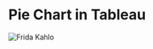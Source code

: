 # Pie Chart in Tableau

![Frida Kahlo](https://user-images.githubusercontent.com/74067641/179370214-5a1e9448-35fc-4a26-9dfc-23c054519f8f.jpg)
